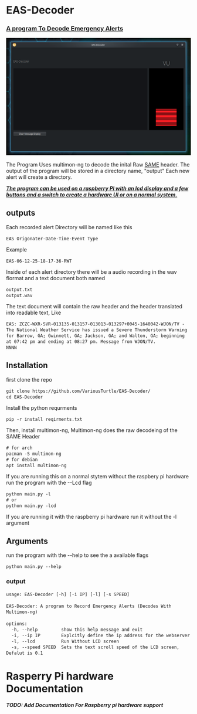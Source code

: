 # EAS-Decoder 
### [A program To Decode Emergency Alerts](https://en.wikipedia.org/wiki/Emergency_Alert_System)
![image](Screenshot.png)

The Program Uses multimon-ng to decode the inital Raw [SAME](https://en.wikipedia.org/wiki/Emergency_Alert_System#Technical_concept) header.
The output of the program will be stored in a directory name, "output"
Each new alert will create a directory.


***[The program can be used on a raspberry PI with an lcd display and a few buttons and a switch to create a hardware UI or on a normal system.](https://github.com/VariousTurtle/EAS-Decoder?tab=readme-ov-file#rasperry-pi-hardware-documentation)***

## outputs
Each recorded alert Directory will be named like this

    EAS Origonater-Date-Time-Event Type
Example

    EAS-06-12-25-18-17-36-RWT
Inside of each alert directory there will be a audio recording in the wav flormat and a text document both named

    output.txt
    output.wav
The text document will contain the raw header and the header translated into readable text, Like

    EAS: ZCZC-WXR-SVR-013135-013157-013013-013297+0045-1640042-WJON/TV -
    The National Weather Service has issued a Severe Thunderstorm Warning for Barrow, GA; Gwinnett, GA; Jackson, GA; and Walton, GA; beginning at 07:42 pm and ending at 08:27 pm. Message from WJON/TV.
    NNNN

## Installation
first clone the repo

    git clone https://github.com/VariousTurtle/EAS-Decoder/
    cd EAS-Decoder

Install the python requrments

    pip -r install reqirments.txt

Then, install multimon-ng, Multimon-ng does the raw decodeing of the SAME Header

    # for arch
    pacman -S multimon-ng
    # for debian
    apt install multimon-ng


If you are running this on a normal stytem without the raspbery pi hardware run the program with the --Lcd flag
    
    python main.py -l
    # or
    python main.py -lcd

If you are running it with the raspberry pi hardware run it without the -l argument

## Arguments
run the program with the --help to see the a available flags

    python main.py --help

### output

    usage: EAS-Decoder [-h] [-i IP] [-l] [-s SPEED]
    
    EAS-Decoder: A program to Record Emergency Alerts (Decodes With Multimon-ng)
    
    options:
      -h, --help         show this help message and exit
      -i, --ip IP        Explcitly define the ip address for the webserver
      -l, --lcd          Run Without LCD screen
      -s, --speed SPEED  Sets the text scroll speed of the LCD screen, Defalut is 0.1


# Rasperry Pi hardware Documentation
***TODO: Add Documentation For Raspberry pi hardware support***





    

